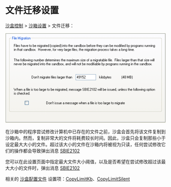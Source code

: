# 文件迁移设置

[沙盒控制](SandboxieControl.md) > [沙箱设置](SandboxSettings.md) > 文件迁移：

![](../Media/FileMigrationSettings.png)

在沙箱中的程序尝试修改计算机中已存在的文件之前，沙盒会首先将该文件复制到沙箱内。然而，复制非常大的文件将耗费较长时间。因此，沙盒只会复制那些小于设定最大大小的文件。超过该大小的文件在沙箱内将被视为只读，任何尝试修改它们的操作都会导致弹出消息 [SBIE2102](SBIE2102.md)

您可以在此设置页面中指定最大文件大小阈值，以及是否希望在尝试修改超过该最大大小的文件时，弹出消息 [SBIE2102](SBIE2102.md)

相关的 [沙盒配置文件](SandboxieIni.md) 设置项：[CopyLimitKb](CopyLimitKb.md)、[CopyLimitSilent](CopyLimitSilent.md)